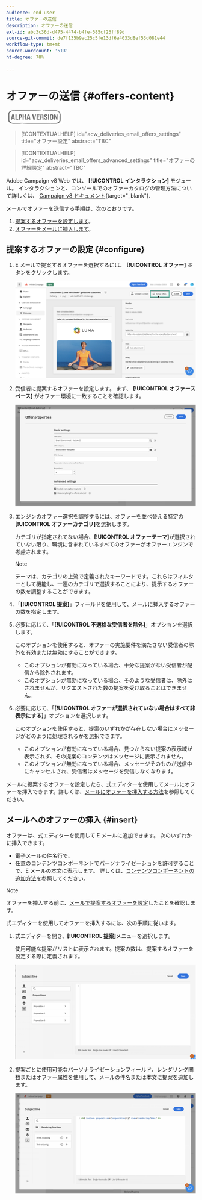 ```yaml
---
audience: end-user
title: オファーの送信
description: オファーの送信
exl-id: abc3c36d-d475-4474-b4fe-685cf23ff89d
source-git-commit: de7f135b9ac25c5fe13df6a4033d8ef53d081e44
workflow-type: tm+mt
source-wordcount: '513'
ht-degree: 78%

---
```


# オファーの送信 {#offers-content}

![](../assets/do-not-localize/badge.png)

>[!CONTEXTUALHELP]
>id="acw_deliveries_email_offers_settings"
>title="オファー設定"
>abstract="TBC"

>[!CONTEXTUALHELP]
>id="acw_deliveries_email_offers_advanced_settings"
>title="オファーの詳細設定"
>abstract="TBC"

Adobe Campaign v8 Web では、 **[!UICONTROL インタラクション]** モジュール。 インタラクションと、コンソールでのオファーカタログの管理方法について詳しくは、 [Campaign v8 ドキュメント](https://experienceleague.adobe.com/docs/campaign/campaign-v8/offers/interaction.html?lang=ja){target="_blank"}.

メールでオファーを送信する手順は、次のとおりです。

1. [提案するオファーを設定します](#configure)。
1. [オファーをメールに挿入します](#insert)。

## 提案するオファーの設定 {#configure}

1. E メールで提案するオファーを選択するには、 **[!UICONTROL オファー]** ボタンをクリックします。

   ![](assets/setup-offers.png)

1. 受信者に提案するオファーを設定します。 まず、 **[!UICONTROL オファースペース]** がオファー環境に一致することを確認します。

   ![](assets/create-content-offers.png)

1. エンジンのオファー選択を調整するには、オファーを並べ替える特定の&#x200B;**[!UICONTROL オファーカテゴリ]**&#x200B;を選択します。

   カテゴリが指定されてない場合、**[!UICONTROL オファーテーマ]**&#x200B;が選択されていない限り、環境に含まれているすべてのオファーがオファーエンジンで考慮されます。

   >[!NOTE]
   >
   >テーマは、カテゴリの上流で定義されたキーワードです。これらはフィルターとして機能し、一連のカテゴリで選択することにより、提示するオファーの数を調整することができます。

1. 「**[!UICONTROL 提案]**」フィールドを使用して、メールに挿入するオファーの数を指定します。

1. 必要に応じて、「**[!UICONTROL 不適格な受信者を除外]**」オプションを選択します。

   このオプションを使用すると、オファーの実施要件を満たさない受信者の除外を有効または無効にすることができます。

   * このオプションが有効になっている場合、十分な提案がない受信者が配信から除外されます。
   * このオプションが無効になっている場合、そのような受信者は、除外はされませんが、リクエストされた数の提案を受け取ることはできません。

1. 必要に応じて、「**[!UICONTROL オファーが選択されていない場合はすべて非表示にする]**」オプションを選択します。

   このオプションを使用すると、提案のいずれかが存在しない場合にメッセージがどのように処理されるかを選択できます。

   * このオプションが有効になっている場合、見つからない提案の表示域が表示されず、その提案のコンテンツはメッセージに表示されません。
   * このオプションが無効になっている場合、メッセージそのものが送信中にキャンセルされ、受信者はメッセージを受信しなくなります。

メールに提案するオファーを設定したら、式エディターを使用してメールにオファーを挿入できます。詳しくは、[メールにオファーを挿入する方法](#insert)を参照してください。

## メールへのオファーの挿入 {#insert}

オファーは、式エディターを使用して E メールに追加できます。 次のいずれかに挿入できます。

* 電子メールの件名行で、
* 任意のコンテンツコンポーネントでパーソナライゼーションを許可することで、E メールの本文に表示します。 詳しくは、[コンテンツコンポーネントの追加方法](content-components.md)を参照してください。

>[!NOTE]
>
>オファーを挿入する前に、[メールで提案するオファーを設定](#configure)したことを確認します。

式エディターを使用してオファーを挿入するには、次の手順に従います。

1. 式エディターを開き、**[!UICONTROL 提案]**&#x200B;メニューを選択します。

   使用可能な提案がリストに表示されます。提案の数は、提案するオファーを設定する際に定義されます。

   ![](assets/offer-insertion.png)

1. 提案ごとに使用可能なパーソナライゼーションフィールド、レンダリング関数またはオファー属性を使用して、メールの件名または本文に提案を追加します。

   ![](assets/offer-inserted.png)
